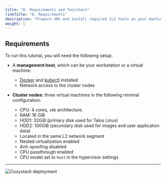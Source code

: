```yaml
---
title: "0. Requirements and Toolchain"
linkTitle: "0. Requirements"
description: "Prepare VMs and install required CLI tools on your machine before running this tutorial."
weight: 1
---
```


## Requirements

To run this tutorial, you will need the following setup:

-   A **management host**, which can be your workstation or a virtual machine:
    -   [Docker](https://docs.docker.com/engine/install/) and [kubectl](https://kubernetes.io/docs/tasks/tools/#kubectl) installed
    -   Network access to the cluster nodes

-   **Cluster nodes:** three virtual machines in the following minimal configuration:

    -   CPU: 4 cores, `x86` architecture.
    -   RAM: 16 GiB
    -   HDD1: 32GiB (primary disk used for Talos Linux)
    -   HDD2: 100GiB (secondary disk used for images and user application data)
    -   Located in the same L2 network segment
    -   Nested virtualization enabled
    -   Anti-spoofing disabled
    -   CPU passthrough enabled
    -   CPU model set to `host` in the hypervisor settings
    
---

![Cozystack deployment](/img/cozystack-deployment.png)
